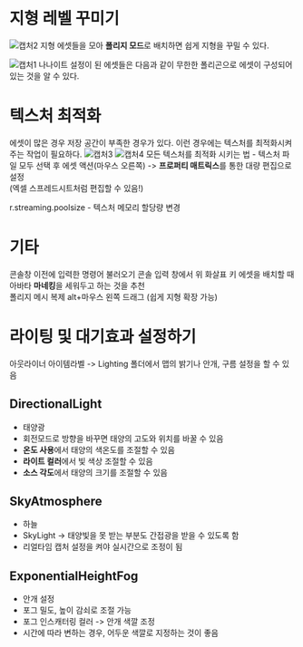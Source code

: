 # 지형 레벨 꾸미기
![캡처2](https://user-images.githubusercontent.com/81175672/176662417-63f00e89-6e99-4355-8e44-a5c99385955d.JPG)
지형 에셋들을 모아 **폴리지 모드**로 배치하면 쉽게 지형을 꾸밀 수 있다.       

![캡처1](https://user-images.githubusercontent.com/81175672/176662850-38c75750-2d6e-4a5f-ab97-465ec6cd211e.JPG)
나나이트 설정이 된 에셋들은 다음과 같이 무한한 폴리곤으로 에셋이 구성되어 있는 것을 알 수 있다.        

# 텍스처 최적화
에셋이 많은 경우 저장 공간이 부족한 경우가 있다. 이런 경우에는 텍스처를 최적화시켜주는 작업이 필요하다.
![캡처3](https://user-images.githubusercontent.com/81175672/176663192-44e59314-c6e2-40c8-a480-46d4ba8ac405.JPG)
![캡처4](https://user-images.githubusercontent.com/81175672/176663806-9529c93c-137d-47d4-8205-83ab1bd3ba77.JPG)
모든 텍스처를 최적화 시키는 법 - 텍스처 파일 모두 선택 후 에셋 액션(마우스 오른쪽) -> **프로퍼티 매트릭스**를 통한 대량 편집으로 설정        
(엑셀 스프레드시트처럼 편집할 수 있음!)

r.streaming.poolsize - 텍스처 메모리 할당량 변경                      

# 기타 
콘솔창 이전에 입력한 명령어 불러오기 콘솔 입력 창에서 위 화살표 키
에셋을 배치할 때 아바타 **마네킹**을 세워두고 하는 것을 추천                     
폴리지 메시 복제 alt+마우스 왼쪽 드래그 (쉽게 지형 확장 가능)                     

# 라이팅 및 대기효과 설정하기
아웃라이너 아이템라벨 -> Lighting 폴더에서 맵의 밝기나 안개, 구름 설정을 할 수 있음                   
## DirectionalLight
- 태양광              
- 회전모드로 방향을 바꾸면 태양의 고도와 위치를 바꿀 수 있음
- **온도 사용**에서 태양의 색온도를 조절할 수 있음
- **라이트 컬러**에서 빛 색상 조절할 수 있음
- **소스 각도**에서 태양의 크기를 조절할 수 있음      
## SkyAtmosphere
- 하늘                      
- SkyLight -> 태양빛을 못 받는 부분도 간접광을 받을 수 있도록 함
- 리얼타임 캡처 설정을 켜야 실시간으로 조정이 됨                   
## ExponentialHeightFog
- 안개 설정                   
- 포그 밀도, 높이 감쇠로 조절 가능
- 포그 인스캐터링 컬러 -> 안개 색깔 조정
- 시간에 따라 변하는 경우, 어두운 색깔로 지정하는 것이 좋음
